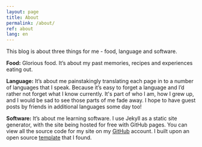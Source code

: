 ```yaml
---
layout: page
title: About
permalink: /about/
ref: about
lang: en
---
```


This blog is about three things for me - food, language and software.

**Food:** Glorious food. It’s about my past memories, recipes and experiences eating out.

**Language:** It’s about me painstakingly translating each page in to a number of languages that I speak. Because it’s easy to forget a language and I’d rather not forget what I know currently. It's part of who I am, how I grew up, and I would be sad to see those parts of me fade away. I hope to have guest posts by friends in  additional languages some day too!

**Software:** It’s about me learning software. I use Jekyll as a static site generator, with the site being hosted for free with GitHub pages. You can view all the source code for my site on my [GitHub](https://github.com/zojasavkovic) account. I built upon an open source [template](http://www.sylvaindurand.org/making-jekyll-multilingual/) that I found.
